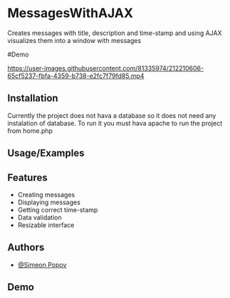 # MessagesWithAJAX
Creates messages with title, description and time-stamp and using
AJAX visualizes them into a window with messages


#Demo



https://user-images.githubusercontent.com/81335974/212210606-65cf5237-fbfa-4359-b738-e2fc7f79fd85.mp4


 
## Installation

Currently the project does not hava a database so it does not need any instalation of database.
To run it you must hava apache to run the project from home.php
    
## Usage/Examples




## Features

- Creating messages
- Displaying messages
- Getting correct time-stamp
- Data validation
- Resizable interface


## Authors

- [@Simeon Popov](https://github.com/Simo-NBU-100673)


## Demo


